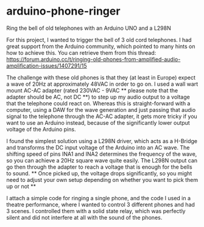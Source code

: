 # arduino-phone-ringer
Ring the bell of old telephones with an Arduino UNO and a L298N

For this project, I wanted to trigger the bell of 3 old cord telephones. I had great support from the Arduino community, which pointed to many hints on how to achieve this. You can retrieve them from this thread: https://forum.arduino.cc/t/ringing-old-phones-from-amplified-audio-amplification-issues/1407291/15

The challenge with these old phones is that they (at least in Europe) expect a wave of 20Hz at approximately 48VAC in order to go on. I used a wall wart mount AC-AC adapter (rated 230VAC - 9VAC ** please note that the adapter should be AC, not DC **) to step up my audio output to a voltage that the telephone could react on. Whereas this is straight-forward with a computer, using a DAW for the wave generation and just passing that audio signal to the telephone through the AC-AC adapter, it gets more tricky if you want to use an Arduino instead, because of the significantly lower output voltage of the Arduino pins.

I found the simplest solution using a L298N driver, which acts as a H-Bridge and transforms the DC input voltage of the Arduino into an AC wave. The shifting speed of pins INA1 and INA2 determines the frequency of the wave, so you can achieve a 20Hz square wave quite easily. The L298N output can go then through the adapter to reach a voltage that is enough for the bells to sound. ** Once picked up, the voltage drops significantly, so you might need to adjust your own setup depending on whether you want to pick them up or not **

I attach a simple code for ringing a single phone, and the code I used in a theatre performance, where I wanted to control 3 different phones and had 3 scenes. I controlled them with a solid state relay, which was perfectly silent and did not interfere at all with the sound of the phones.
